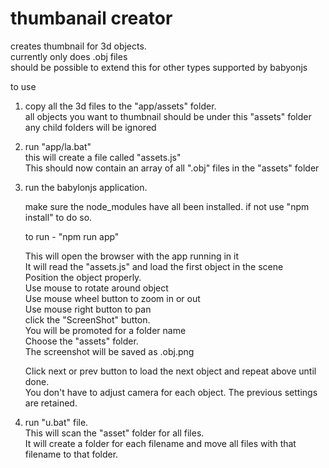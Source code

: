 # thumbanail creator

creates thumbnail for 3d objects.  
currently only does .obj files  
should be possible to extend this for other types supported by babyonjs  

to use

1. copy all the 3d files to the "app/assets" folder.  
   all objects you want to thumbnail should be under this "assets" folder  
   any child folders will be ignored

2. run "app/la.bat"  
   this will create a file called "assets.js"  
   This should now contain an array of all ".obj" files in the "assets" folder  

3. run the babylonjs application.

   make sure the node_modules have all been installed.
   if not use "npm install" to do so.  
   
   to run - "npm run app"  

   This will open the browser with the app running in it  
   It will read the "assets.js" and load the first object in the scene  
   Position the object properly.  
   Use mouse to rotate around object  
   Use mouse wheel button to zoom in or out  
   Use mouse right button to pan  
   click the "ScreenShot" button.  
   You will be promoted for a folder name  
   Choose the "assets" folder.  
   The screenshot will be saved as <obj file name>.obj.png  
  
   Click next or prev button to load the next object and repeat above until done.  
   You don't have to adjust camera for each object. The previous settings are retained.  

4. run "u.bat" file.  
   This will scan the "asset" folder for all files.  
   It will create a folder for each filename and move all files with that filename to that folder.  
